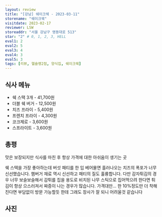 ```yaml
---
layout: review
title: "[강남] 쉐이크쉑 - 2023-03-11"
storename: "쉐이크쉑"
visitdate: 2023-02-17
reviewer: LSW
storeaddr: "서울 강남구 영동대로 513"
star: "2" # 0, 1, 2, 3, HELL
eval1: 2
eval2: 5
eval3: 4
eval4: 3
eval5: 3
tags: [리뷰, 헬슐랭2점, 양식집, 쉐이크쉑]
---
```


## 식사 메뉴

- 쉑 스택 3개 - 41,700원
- 더블 쉑 버거 - 12,500원
- 치즈 프라이 - 5,400원
- 프렌치 프라이 - 4,300원
- 코크제로 - 3,600원
- 스프라이트 - 3,600원

## 총평

맛은 보장되지만 식사를 마친 후 항상 가격에 대한 아쉬움이 생기는 곳

쉑 스택을 가장 좋아하는데 버섯 패티를 한 입 베어물면 흘러나오는 치즈의 폭포가 너무 신선했습니다. 햄버거 재료 역시 신선하고 패티의 질도 훌륭합니다. 다만 감자튀김의 경우 너무 보슬보슬해서 감튀를 집을 용도로 비치된 나무 스틱으로 집어먹으려 한다면 튀김이 항상 으스러져서 짜증이 나는 경우가 많습니다. 가격대만… 한 10%정도만 더 착해진다면 부담없이 방문 가능할듯 한데 그래도 장사가 잘 되니 어려울것 같습니다

## 사진
